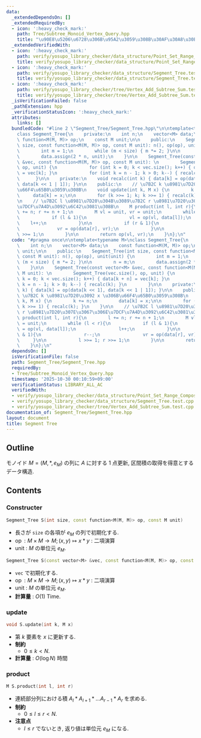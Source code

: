 ```yaml
---
data:
  _extendedDependsOn: []
  _extendedRequiredBy:
  - icon: ':heavy_check_mark:'
    path: Tree/Subtree_Monoid_Vertex_Query.hpp
    title: "\u90E8\u5206\u6728\u306B\u95A2\u3059\u308B\u30AF\u30A8\u30EA"
  _extendedVerifiedWith:
  - icon: ':heavy_check_mark:'
    path: verify/yosupo_library_checker/data_structure/Point_Set_Range_Composite.test.cpp
    title: verify/yosupo_library_checker/data_structure/Point_Set_Range_Composite.test.cpp
  - icon: ':heavy_check_mark:'
    path: verify/yosupo_library_checker/data_structure/Segment_Tree.test.cpp
    title: verify/yosupo_library_checker/data_structure/Segment_Tree.test.cpp
  - icon: ':heavy_check_mark:'
    path: verify/yosupo_library_checker/tree/Vertex_Add_Subtree_Sum.test.cpp
    title: verify/yosupo_library_checker/tree/Vertex_Add_Subtree_Sum.test.cpp
  _isVerificationFailed: false
  _pathExtension: hpp
  _verificationStatusIcon: ':heavy_check_mark:'
  attributes:
    links: []
  bundledCode: "#line 2 \"Segment_Tree/Segment_Tree.hpp\"\n\ntemplate<typename M>\n\
    class Segment_Tree{\n    private:\n    int n;\n    vector<M> data;\n    const\
    \ function<M(M, M)> op;\n    const M unit;\n\n    public:\n    Segment_Tree(int\
    \ size, const function<M(M, M)> op, const M unit): n(), op(op), unit(unit) {\n\
    \        int m = 1;\n        while (m < size) { m *= 2; }\n\n        n = m;\n\
    \        data.assign(2 * n, unit);\n    }\n\n    Segment_Tree(const vector<M>\
    \ &vec, const function<M(M, M)> op, const M unit): \n        Segment_Tree(vec.size(),\
    \ op, unit) {\n            for (int k = 0; k < vec.size(); k++) { data[k + n]\
    \ = vec[k]; }\n            for (int k = n - 1; k > 0; k--) { recalc(k); }\n  \
    \      }\n\n    private:\n    void recalc(int k) { data[k] = op(data[k << 1],\
    \ data[k << 1 | 1]); }\n\n    public:\n    // \u7B2C k \u8981\u7D20\u3092 x \u306B\
    \u66F4\u65B0\u3059\u308B\n    void update(int k, M x) {\n        k += n;\n   \
    \     data[k] = x;\n\n        for (k >>= 1; k; k >>= 1) { recalc(k); }\n    }\n\
    \n    // \u7B2C l \u8981\u7D20\u304B\u3089\u7B2C r \u8981\u7D20\u307E\u3067\u306E\
    \u7DCF\u7A4D\u3092\u6C42\u3081\u308B\n    M product(int l, int r){\n        l\
    \ += n; r += n + 1;\n        M vl = unit, vr = unit;\n        while (l < r){\n\
    \            if (l & 1){\n                vl = op(vl, data[l]);\n            \
    \    l++;\n            }\n\n            if (r & 1){\n                r--;\n  \
    \              vr = op(data[r], vr);\n            }\n\n            l >>= 1; r\
    \ >>= 1;\n        }\n\n        return op(vl, vr);\n    }\n};\n"
  code: "#pragma once\n\ntemplate<typename M>\nclass Segment_Tree{\n    private:\n\
    \    int n;\n    vector<M> data;\n    const function<M(M, M)> op;\n    const M\
    \ unit;\n\n    public:\n    Segment_Tree(int size, const function<M(M, M)> op,\
    \ const M unit): n(), op(op), unit(unit) {\n        int m = 1;\n        while\
    \ (m < size) { m *= 2; }\n\n        n = m;\n        data.assign(2 * n, unit);\n\
    \    }\n\n    Segment_Tree(const vector<M> &vec, const function<M(M, M)> op, const\
    \ M unit): \n        Segment_Tree(vec.size(), op, unit) {\n            for (int\
    \ k = 0; k < vec.size(); k++) { data[k + n] = vec[k]; }\n            for (int\
    \ k = n - 1; k > 0; k--) { recalc(k); }\n        }\n\n    private:\n    void recalc(int\
    \ k) { data[k] = op(data[k << 1], data[k << 1 | 1]); }\n\n    public:\n    //\
    \ \u7B2C k \u8981\u7D20\u3092 x \u306B\u66F4\u65B0\u3059\u308B\n    void update(int\
    \ k, M x) {\n        k += n;\n        data[k] = x;\n\n        for (k >>= 1; k;\
    \ k >>= 1) { recalc(k); }\n    }\n\n    // \u7B2C l \u8981\u7D20\u304B\u3089\u7B2C\
    \ r \u8981\u7D20\u307E\u3067\u306E\u7DCF\u7A4D\u3092\u6C42\u3081\u308B\n    M\
    \ product(int l, int r){\n        l += n; r += n + 1;\n        M vl = unit, vr\
    \ = unit;\n        while (l < r){\n            if (l & 1){\n                vl\
    \ = op(vl, data[l]);\n                l++;\n            }\n\n            if (r\
    \ & 1){\n                r--;\n                vr = op(data[r], vr);\n       \
    \     }\n\n            l >>= 1; r >>= 1;\n        }\n\n        return op(vl, vr);\n\
    \    }\n};\n"
  dependsOn: []
  isVerificationFile: false
  path: Segment_Tree/Segment_Tree.hpp
  requiredBy:
  - Tree/Subtree_Monoid_Vertex_Query.hpp
  timestamp: '2025-10-30 00:10:59+09:00'
  verificationStatus: LIBRARY_ALL_AC
  verifiedWith:
  - verify/yosupo_library_checker/data_structure/Point_Set_Range_Composite.test.cpp
  - verify/yosupo_library_checker/data_structure/Segment_Tree.test.cpp
  - verify/yosupo_library_checker/tree/Vertex_Add_Subtree_Sum.test.cpp
documentation_of: Segment_Tree/Segment_Tree.hpp
layout: document
title: Segment Tree
---
```


## Outline

モノイド $M = (M, *, e_M)$ の列に $A$ に対する 1 点更新, 区間積の取得を得意とするデータ構造.

## Contents

### Constructer

```cpp
Segment_Tree S(int size, const function<M(M, M)> op, const M unit)
```

- 長さが `size` の各項が $e_M$ の列で初期化する.
- $\operatorname{op}: M \times M \to M; (x, y) \mapsto x * y$ : 二項演算
- $\mathrm{unit}$ : $M$ の単位元 $e_M$.

```cpp
Segment_Tree S(const vector<M> &vec, const function<M(M, M)> op, const M unit)
```

- `vec` で初期化する.
- $\operatorname{op}: M \times M \to M; (x, y) \mapsto x * y$ : 二項演算
- $\mathrm{unit}$ : $M$ の単位元 $e_M$.
- **計算量** : $O(1)$ Time.

### update

```cpp
void S.update(int k, M x)
```

- 第 $k$ 要素を $x$ に更新する.
- **制約**
  - $0 \leq k \lt N$.
- **計算量** : $O(\log N)$ 時間

### product

```cpp
M S.product(int l, int r)
```

* 連続部分列における積 $A_l * A_{l+1} * \dots A_{r-1} * A_r$ を求める.
* **制約**
  * $0 \leq l \leq r \lt N$.
* **注意点**
  * $l \leq r$ でないとき, 返り値は単位元 $e_M$ になる.
